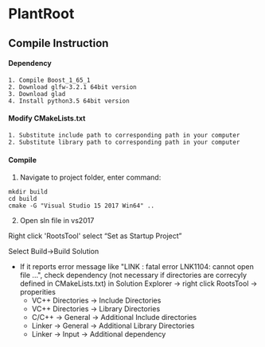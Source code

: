 # PlantRoot

## Compile Instruction ##

#### Dependency ####
	1. Compile Boost_1_65_1
	2. Download glfw-3.2.1 64bit version
	3. Download glad
	4. Install python3.5 64bit version

#### Modify CMakeLists.txt #### 
	1. Substitute include path to corresponding path in your computer
	2. Substitute library path to corresponding path in your computer

#### Compile #### 
1. Navigate to project folder, enter command:
```
mkdir build
cd build
cmake -G "Visual Studio 15 2017 Win64" ..
```

2. Open sln file in vs2017

Right click 'RootsTool' select “Set as Startup Project”

Select Build->Build Solution
- If it reports error message like "LINK : fatal error LNK1104: cannot open file ...", check dependency (not necessary if directories are correcyly defined in CMakeLists.txt) in Solution Explorer -> right click RootsTool -> properities
  - VC++ Directories -> Include Directories
  - VC++ Directories -> Library Directories
  - C/C++ -> General -> Additional Include directories
  - Linker -> General -> Additional Library Directories
  - Linker -> Input -> Additional dependency

